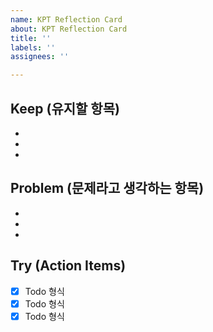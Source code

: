 ```yaml
---
name: KPT Reflection Card
about: KPT Reflection Card
title: ''
labels: ''
assignees: ''

---
```


## Keep (유지할 항목)
 - 
- 
- 

 ## Problem (문제라고 생각하는 항목)
 -
-
- 
 ## Try (Action Items)
 * [x]  Todo 형식
 * [x]  Todo 형식
 * [x]  Todo 형식
